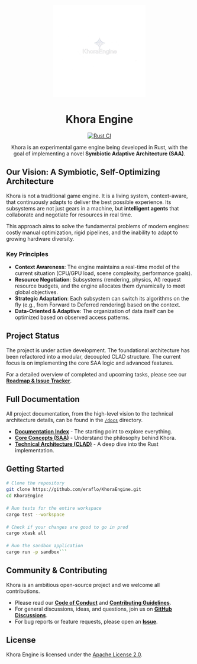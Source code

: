 <p align="center">
  <img src="docs/assets/logos/khora_full_logo.png" alt="Khora Engine Logo" width="250">
</p>

<h1 align="center">Khora Engine</h1>
<p align="center">
    <a href="https://github.com/eraflo/KhoraEngine/actions/workflows/rust.yml"><img src="https://github.com/eraflo/KhoraEngine/actions/workflows/rust.yml/badge.svg" alt="Rust CI"/></a>
</p>
<p align="center">
    Khora is an experimental game engine being developed in Rust, with the goal of implementing a novel <strong>Symbiotic Adaptive Architecture (SAA)</strong>.
</p>

## Our Vision: A Symbiotic, Self-Optimizing Architecture

Khora is not a traditional game engine. It is a living system, context-aware, that continuously adapts to deliver the best possible experience. Its subsystems are not just gears in a machine, but **intelligent agents** that collaborate and negotiate for resources in real time.

This approach aims to solve the fundamental problems of modern engines: costly manual optimization, rigid pipelines, and the inability to adapt to growing hardware diversity.

### Key Principles

*   **Context Awareness**: The engine maintains a real-time model of the current situation (CPU/GPU load, scene complexity, performance goals).
*   **Resource Negotiation**: Subsystems (rendering, physics, AI) request resource budgets, and the engine allocates them dynamically to meet global objectives.
*   **Strategic Adaptation**: Each subsystem can switch its algorithms on the fly (e.g., from Forward to Deferred rendering) based on the context.
*   **Data-Oriented & Adaptive**: The organization of data itself can be optimized based on observed access patterns.

## Project Status

The project is under active development. The foundational architecture has been refactored into a modular, decoupled CLAD structure. The current focus is on implementing the core SAA logic and advanced features.

For a detailed overview of completed and upcoming tasks, please see our **[Roadmap & Issue Tracker](docs/05_roadmap_and_issues.md)**.

## Full Documentation

All project documentation, from the high-level vision to the technical architecture details, can be found in the [`/docs`](/docs) directory.

*   **[Documentation Index](docs/README.md)** - The starting point to explore everything.
*   **[Core Concepts (SAA)](docs/02_core_concepts.md)** - Understand the philosophy behind Khora.
*   **[Technical Architecture (CLAD)](docs/03_technical_architecture.md)** - A deep dive into the Rust implementation.

## Getting Started

```bash
# Clone the repository
git clone https://github.com/eraflo/KhoraEngine.git
cd KhoraEngine

# Run tests for the entire workspace
cargo test --workspace

# Check if your changes are good to go in prod
cargo xtask all

# Run the sandbox application
cargo run -p sandbox```
```

## Community & Contributing

Khora is an ambitious open-source project and we welcome all contributions.

*   Please read our [**Code of Conduct**](CODE_OF_CONDUCT.md) and [**Contributing Guidelines**](CONTRIBUTING.md).
*   For general discussions, ideas, and questions, join us on [**GitHub Discussions**](https://github.com/eraflo/KhoraEngine/discussions).
*   For bug reports or feature requests, please open an [**Issue**](https://github.com/eraflo/KhoraEngine/issues).

## License

Khora Engine is licensed under the [Apache License 2.0](LICENSE).